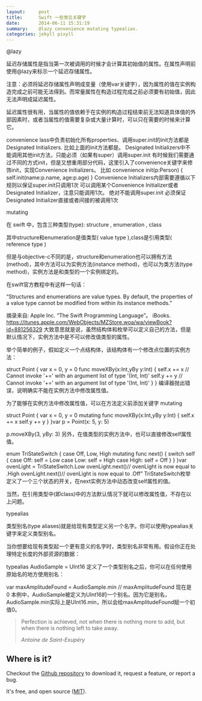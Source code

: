 ```yaml
---
layout:     post
title:      Swift 一些常见关键字
date:       2014-06-11 15:31:19
summary:    @lazy convenience mutating typealias.
categories: jekyll pixyll
---
```


@lazy

延迟存储属性是指当第一次被调用的时候才会计算其初始值的属性。在属性声明前使用@lazy来标示一个延迟存储属性。

注意：必须将延迟存储属性声明成变量（使用var关键字），因为属性的值在实例构造完成之前可能无法得到。而常量属性在构造过程完成之前必须要有初始值，因此无法声明成延迟属性。

延迟属性很有用，当属性的值依赖于在实例的构造过程结束前无法知道具体值的外部因素时，或者当属性的值需要复杂或大量计算时，可以只在需要的时候来计算它。

convenience
lass中负责初始化所有properties、调用super.init的init方法都是Designated Initializers. 比如上面的init方法都是。 Designated Initializers中不能调用其他init方法，只能必须（如果有super）调用super.init 
有时候我们需要通过不同的方式init，但是又想重用部分代码，这里引入了convenience关键字来修饰init，实现Convenience Initializers。 比如
  convenience init(p:Person) {
      self.init(name:p.name, age:p.age)
  }
Convenience Initializers内部需要遵循以下规则以保证super.init只调用1次
可以调用某个Convenience Initializer或者Designated Initializer，注意只能调用1次。
绝对不能调用super.init
必须保证Designated Initializer直接或者间接的被调用1次

mutating

在 swift 中，包含三种类型(type): structure , enumeration , class

其中structure和enumeration是值类型( value type ),class是引用类型( reference type )

但是与objective-c不同的是，structure和enumeration也可以拥有方法(method)，其中方法可以为实例方法(instance method)，也可以为类方法(type method)，实例方法是和类型的一个实例绑定的。

在swift官方教程中有这样一句话：

“Structures and enumerations are value types.
 By default, the properties of a value type cannot be modified from within its instance methods.”

摘录来自: Apple Inc. “The Swift Programming Language”。 iBooks. https://itunes.apple.com/WebObjects/MZStore.woa/wa/viewBook?id=881256329
大致意思就是说，虽然结构体和枚举可以定义自己的方法，但是默认情况下，实例方法中是不可以修改值类型的属性。

举个简单的例子，假如定义一个点结构体，该结构体有一个修改点位置的实例方法：

struct Point {  var x = 0, y = 0      func moveXBy(x:Int,yBy y:Int) {    self.x += x    // Cannot invoke '+=' with an argument list of type '(Int, Int)'     self.y += y    // Cannot invoke '+=' with an argument list of type '(Int, Int)'   }
}
编译器抛出错误，说明确实不能在实例方法中修改属性值。

为了能够在实例方法中修改属性值，可以在方法定义前添加关键字 mutating

struct Point {  var x = 0, y = 0      mutating func moveXBy(x:Int,yBy y:Int) {    self.x += x    self.y += y  }
}var p = Point(x: 5, y: 5)

p.moveXBy(3, yBy: 3)
另外，在值类型的实例方法中，也可以直接修改self属性值。

enum TriStateSwitch {  case Off, Low, High  mutating func next() {    switch self {    case Off:      self = Low    case Low:      self = High    case High:      self = Off    }  }
}var ovenLight = TriStateSwitch.Low
ovenLight.next()// ovenLight is now equal to .High ovenLight.next()// ovenLight is now equal to .Off”
TriStateSwitch枚举定义了一个三个状态的开关，在next实例方法中动态改变self属性的值。

当然，在引用类型中(即class)中的方法默认情况下就可以修改属性值，不存在以上问题。

typealias

类型别名(type aliases)就是给现有类型定义另一个名字。你可以使用typealias关键字来定义类型别名。

当你想要给现有类型起一个更有意义的名字时，类型别名非常有用。假设你正在处理特定长度的外部资源的数据：

typealias AudioSample = UInt16
定义了一个类型别名之后，你可以在任何使用原始名的地方使用别名：

var maxAmplitudeFound = AudioSample.min
// maxAmplitudeFound 现在是 0
本例中，AudioSample被定义为UInt16的一个别名。因为它是别名，AudioSample.min实际上是UInt16.min，所以会给maxAmplitudeFound赋一个初值0。

<blockquote>
  <p>
    Perfection is achieved, not when there is nothing more to add, but when there is nothing left to take away.
  </p>
  <footer><cite title="Antoine de Saint-Exupéry">Antoine de Saint-Exupéry</cite></footer>
</blockquote>

## Where is it?

Checkout the [Github repository](https://github.com/johnotander/pixyll) to download it, request a feature, or report a bug.

It's free, and open source ([MIT](http://opensource.org/licenses/MIT)).
